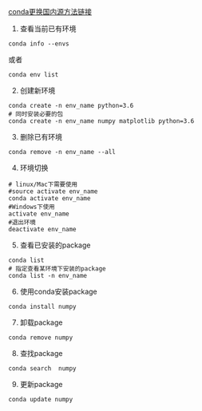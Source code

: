 [conda更换国内源方法链接](python/conda/conda更换国内源的方法.md)

1. 查看当前已有环境
```
conda info --envs
```
或者
```
conda env list
```
2. 创建新环境
```
conda create -n env_name python=3.6
# 同时安装必要的包
conda create -n env_name numpy matplotlib python=3.6
```

3. 删除已有环境
```
conda remove -n env_name --all
```
4. 环境切换
```
# linux/Mac下需要使用
#source activate env_name
conda activate env_name
#Windows下使用
activate env_name
#退出环境
deactivate env_name
```

5. 查看已安装的package
```
conda list
# 指定查看某环境下安装的package
conda list -n env_name
```

6. 使用conda安装package
```
conda install numpy
```
7. 卸载package
```
conda remove numpy 
```
8. 查找package
```
conda search  numpy
```
9. 更新package
```
conda update numpy
```

 

